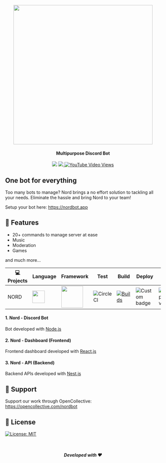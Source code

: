 <p align="center">
<img src="https://cdn.nordbot.app/assets/logos/dark%20background@3x.png" width="450"/>
</p>
<h4 align="center">Multipurpose Discord Bot</h4>

<p align="center">
<img style=`border-radius: 100px` src="https://img.shields.io/badge/dynamic/json?color=blue&label=Discord&style=for-the-badge&query=approximate_member_count&url=https%3A%2F%2Fdiscordapp.com%2Fapi%2Finvites%2Fnord%3Fwith_counts%3Dtrue&logo=discord"/>
<a href="https://twitter.com/NordBotOfficial" target="blank">
<img src="https://img.shields.io/twitter/follow/NordBotOfficial?style=for-the-badge" />
</a>
<a href="https://www.youtube.com/channel/UCm5ZnITh1JKjc-O-100Pm0w" target="blank">
<img alt="YouTube Video Views" src="https://img.shields.io/youtube/views/XNNl_dCY4vI?style=for-the-badge">
</a>
</p>

## One bot for everything

Too many bots to manage? Nord brings a no effort solution to tackling all your needs. Eliminate the hassle and bring Nord to your team!

Setup your bot here: https://nordbot.app

## 📝 Features

- 20+ commands to manage server at ease
- Music
- Moderation
- Games

and much more...

| 💻 Projects  | Language  | Framework  | Test  | Build  | Deploy  | Version  |  
| --------------  | --------------  | --------------  | --------------  | --------------  | --------------  | --------------  |  
| NORD  | <img src="https://cdn.jsdelivr.net/gh/devicons/devicon/icons/typescript/typescript-original.svg" width="40" height="40" />  | <img src="https://cdn.jsdelivr.net/gh/devicons/devicon/icons/nodejs/nodejs-original-wordmark.svg" width="70" height="70" />  | ![CircleCI][def-bot-test]  | [![Builds](https://github.com/Nord-io/NORD/actions/workflows/main.yml/badge.svg?branch=master)](https://github.com/Nord-io/NORD/actions/workflows/main.yml)  | ![Custom badge][def-bot-deploy]  | ![GitHub package.json version](https://img.shields.io/github/package-json/v/Nord-io/nord?logo=github)  | NORD-REACT  | <img src="https://cdn.jsdelivr.net/gh/devicons/devicon/icons/typescript/typescript-original.svg" width="40" height="40" />  | <img src="https://cdn.jsdelivr.net/gh/devicons/devicon/icons/react/react-original-wordmark.svg" width="70" height="70" /> | ![CircleCI][def-dash-test]  | [![Builds](https://github.com/Nord-io/NORD-REACT/actions/workflows/build.yml/badge.svg)](https://github.com/Nord-io/NORD-REACT/actions/workflows/build.yml)  | ![Custom badge][def-bot-deploy]  | ![GitHub package.json version](https://img.shields.io/github/package-json/v/Nord-io/nord-react?logo=github) | NORD-API  | <img src="https://cdn.jsdelivr.net/gh/devicons/devicon/icons/typescript/typescript-original.svg" width="40" height="40" />  | <img src="https://cdn.jsdelivr.net/gh/devicons/devicon/icons/nestjs/nestjs-plain-wordmark.svg" width="70" height="70" />  | ![CircleCI][def-api-test]  | [![Builds](https://github.com/Nord-io/NORD-API/actions/workflows/main.yml/badge.svg?branch=master)](https://github.com/Nord-io/NORD-API/actions/workflows/main.yml)  | ![Custom badge][def-bot-deploy]  | ![GitHub package.json version](https://img.shields.io/github/package-json/v/Nord-io/nord-api?logo=github) |


#### 1. Nord - Discord Bot

Bot developed with [Node.js](https://nodejs.org/en/)


#### 2. Nord - Dashboard (Frontend)

Frontend dashboard developed with [React.js](https://reactjs.org/)


#### 3. Nord - API (Backend)

Backend APIs developed with [Nest.js](https://nestjs.com/)


## 🙇 Support

Support our work through OpenCollective: https://opencollective.com/nordbot

## 📝 License

[![License: MIT](https://img.shields.io/badge/License-MIT-yellow.svg)][def-license]



<br/>
<h5 align="center">Developed with ❤️</h5>


[def-license]: https://opensource.org/licenses/MIT
[def-bot-test]: https://img.shields.io/circleci/build/github/Nord-io/NORD/master?label=test&logo=circleci&style=plastic&token=6b9085dfe200ebfbca9431fcddc6e0c3ddb3403d
[def-bot-deploy]: https://img.shields.io/endpoint?logo=nestjs&style=plastic&url=https%3A%2F%2Fnordbot.app%2Fapi%2Fhealth%2Fbadge%3Ftype%3Dsite
[def-dash-test]: https://img.shields.io/circleci/build/github/Nord-io/NORD-REACT?label=test&logo=circleci&token=ac671f0820a15f5bc097db2219e8f20b766d6606
[def-api-test]: https://img.shields.io/circleci/build/github/Nord-io/NORD-API/master?label=test&logo=circleci&style=plastic&token=3c124be10e7bc022b1566afea90f3cd2921ffa33
